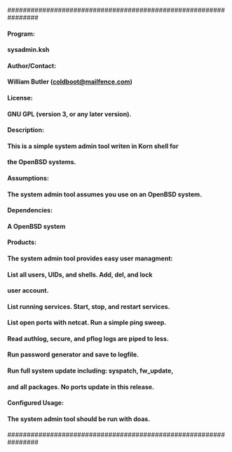 ################################################################
#### 
#### Program:
#### sysadmin.ksh
#### 
#### Author/Contact:
#### William Butler (coldboot@mailfence.com)
#### 
#### License:
#### GNU GPL (version 3, or any later version).
#### 
#### Description:
#### This is a simple system admin tool writen in Korn shell for
#### the OpenBSD systems.
#### 
#### Assumptions:
#### The system admin tool assumes you use on an OpenBSD system.
#### 
#### Dependencies: 
#### A OpenBSD system
#### 
#### Products:
#### The system admin tool provides easy user managment: 
#### List all users, UIDs, and shells. Add, del, and lock 
#### user account.
#### List running services. Start, stop, and restart services.
#### List open ports with netcat. Run a simple ping sweep.
#### Read authlog, secure, and pflog logs are piped to less.
#### Run password generator and save to logfile.
#### Run full system update including: syspatch, fw_update, 
#### and all packages. No ports update in this release.
####
#### Configured Usage:
#### The system admin tool should be run with doas.
#### 
################################################################
